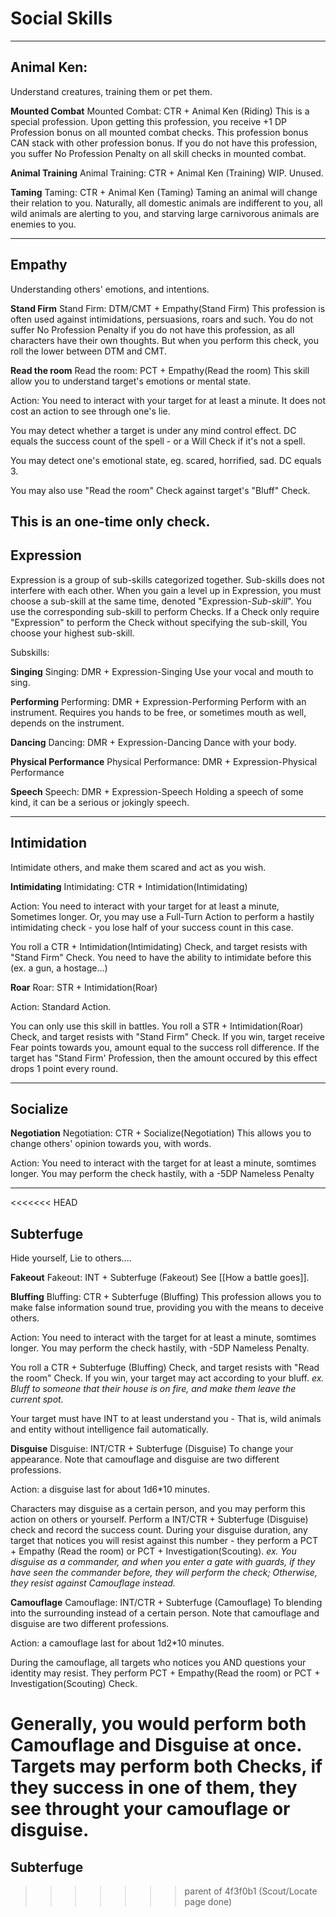 # Social Skills
---

## Animal Ken:
Understand creatures, training them or pet them.

**Mounted Combat**
Mounted Combat: CTR + Animal Ken (Riding)
This is a special profession. Upon getting this profession, you receive +1 DP Profession bonus on all mounted combat checks. This profession bonus CAN stack with other profession bonus.
If you do not have this profession, you suffer No Profession Penalty on all skill checks in mounted combat. 

**Animal Training**
Animal Training: CTR + Animal Ken (Training)
WIP. Unused.

**Taming**
Taming: CTR + Animal Ken (Taming)
Taming an animal will change their relation to you.
Naturally, all domestic animals are indifferent to you, all wild animals are alerting to you, and starving large carnivorous animals are enemies to you. 

---

## Empathy
Understanding others' emotions, and intentions.

**Stand Firm**
Stand Firm: DTM/CMT + Empathy(Stand Firm)
This profession is often used against intimidations, persuasions, roars and such. You do not suffer No Profession Penalty if you do not have this profession, as all characters have their own thoughts. But when you perform this check, you roll the lower between DTM and CMT.

**Read the room**
Read the room: PCT + Empathy(Read the room)
This skill allow you to understand target's emotions or mental state.

Action: You need to interact with your target for at least a minute. It does not cost an action to see through one's lie.

You may detect whether a target is under any mind control effect. DC equals the success count of the spell - or a Will Check if it's not a spell.

You may detect one's emotional state, eg. scared, horrified, sad. DC equals 3.

You may also use "Read the room" Check against target's "Bluff" Check.

This is an one-time only check.
---

## Expression

Expression is a group of sub-skills categorized together. Sub-skills does not interfere with each other.
When you gain a level up in Expression, you must choose a sub-skill at the same time, denoted "Expression-*Sub-skill*". You use the corresponding sub-skill to perform Checks.
If a Check only require "Expression" to perform the Check without specifying the sub-skill, You choose your highest sub-skill.  

Subskills:

**Singing**
Singing: DMR + Expression-Singing
Use your vocal and mouth to sing.

**Performing**
Performing: DMR + Expression-Performing
Perform with an instrument. Requires you hands to be free, or sometimes mouth as well, depends on the instrument.

**Dancing**
Dancing: DMR + Expression-Dancing
Dance with your body.

**Physical Performance**
Physical Performance: DMR + Expression-Physical Performance


**Speech**
Speech: DMR + Expression-Speech
Holding a speech of some kind, it can be a serious or jokingly speech.

---

## Intimidation
Intimidate others, and make them scared and act as you wish.

**Intimidating**
Intimidating: CTR + Intimidation(Intimidating)

Action: You need to interact with your target for at least a minute, Sometimes longer. Or, you may use a Full-Turn Action to perform a hastily intimidating check - you lose half of your success count in this case.

You roll a CTR + Intimidation(Intimidating) Check, and target resists with "Stand Firm" Check. You need to have the ability to intimidate before this (ex. a gun, a hostage...)


**Roar**
Roar: STR + Intimidation(Roar)

Action: Standard Action.

You can only use this skill in battles. You roll a STR + Intimidation(Roar) Check, and target resists with "Stand Firm" Check. If you win, 
target receive Fear points towards you, amount equal to the success roll difference. 
If the target has "Stand Firm' Profession, then the amount occured by this effect drops 1 point every round.

---

## Socialize

**Negotiation**
Negotiation: CTR + Socialize(Negotiation)
This allows you to change others' opinion towards you, with words.

Action: You need to interact with the target for at least a minute, somtimes longer. You may perform the check hastily, with a -5DP Nameless Penalty



---

<<<<<<< HEAD
## Subterfuge
Hide yourself, Lie to others....

**Fakeout**
Fakeout: INT + Subterfuge (Fakeout) 
See [[How a battle goes]].

**Bluffing**
Bluffing: CTR + Subterfuge (Bluffing)
This profession allows you to make false information sound true, providing you with the means to deceive others.

Action: You need to interact with the target for at least a minute, somtimes longer. You may perform the check hastily, with -5DP Nameless Penalty.

You roll a CTR + Subterfuge (Bluffing) Check, and target resists with "Read the room" Check.  If you win, your target may act according to your bluff.
*ex. Bluff to someone that their house is on fire, and make them leave the current spot.*

Your target must have INT to at least understand you - That is, wild animals and entity without intelligence fail automatically.

**Disguise**
Disguise: INT/CTR + Subterfuge (Disguise)
To change your appearance. Note that camouflage and disguise are two different professions.

Action: a disguise last for about 1d6*10 minutes.

Characters may disguise as a certain person, and you may perform this action on others or yourself.
Perform a INT/CTR + Subterfuge (Disguise) check and record the success count. During your disguise duration, any target that notices you will resist against this number - they perform a PCT + Empathy (Read the room) or PCT + Investigation(Scouting). 
*ex. You disguise as a commander, and when you enter a gate with guards, if they have seen the commander before, they will perform the check; Otherwise, they resist against Camouflage instead.*

**Camouflage**
Camouflage: INT/CTR + Subterfuge (Camouflage)
To blending into the surrounding instead of a certain person. Note that camouflage and disguise are two different professions.

Action: a camouflage last for about 1d2*10 minutes.

During the camouflage, all targets who notices you AND questions your identity may resist. They perform PCT + Empathy(Read the room) or PCT + Investigation(Scouting) Check.  

Generally, you would perform both Camouflage and Disguise at once. Targets may perform both Checks, if they success in one of them, they see throught your camouflage or disguise.
=======
## Subterfuge
>>>>>>> parent of 4f3f0b1 (Scout/Locate page done)
